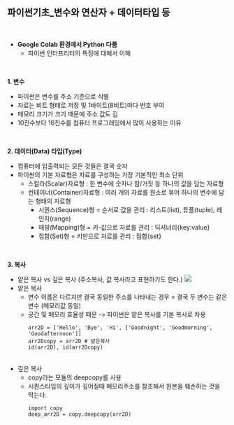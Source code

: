 ## 파이썬기초_변수와 연산자 + 데이터타입 등

<br>

- **Google Colab 환경에서 Python 다룸**
  - 파이썬 인터프리터의 특징에 대해서 이해

<br>
 
**1. 변수**
   - 파이썬은 변수를 주소 기준으로 식별
   - 자료는 비트 형태로 저장 및 1바이트(8비트)마다 번호 부여
   - 메모리 크기가 크기 때문에 주소 값도 김
   - 10진수보다 16진수를 컴퓨터 프로그래밍에서 많이 사용하는 이유

<br>

**2. 데이터(Data) 타입(Type)**
  - 컴퓨터에 입출력되는 모든 것들은 결국 숫자
  - 파이썬의 기본 자료형은 자료를 구성하는 가장 기본적인 최소 단위
    - 스칼라(Scalar)자료형 : 한 변수에 숫자나 참/거짓 등 하나의 값을 담는 자료형
    - 컨테이너(Container)자료형 : 여러 개의 자료를 원소로 묶어 하나의 변수에 담는 형태의 자료형
      - 시퀀스(Sequence)형 = 순서로 값을 관리 : 리스트(list), 튜플(tuple), 레인지(range)
      - 매핑(Mapping)형 = 키-값으로 자료를 관리 : 딕셔너리{key:value}
      - 집합(Set)형 = 키만으로 자료를 관리 : 집합{set}
     
<br>

**3. 복사**
  - 얕은 복사 vs 깊은 복사 (주소복사, 값 복사라고 표현하기도 한다.)
   ![](https://i.imgur.com/WUxAUZq.png)
  - 얕은 복사
    - 변수 이름은 다르지만 결국 동일한 주소를 나타내는 경우 = 결국 두 변수는 같은 변수 (메모리값 동일)
    - 공간 및 메모리 효율성 때문 -> 파이썬은 얕은 복사를 기본 복사로 차용
      ```
      arr2D = ['Hello', 'Bye', 'Hi', ['Goodnight', 'Goodmorning', 'Goodafternoon']]
      arr2Dcopy = arr2D # 얕은복사
      id(arr2D), id(arr2Dcopy)
      ```
      <br>
  - 깊은 복사
    - copy라는 모듈의 deepcopy를 사용
    - 시퀀스타입의 깊이가 깊어질때 메모리주소를 참조해서 원본을 훼손하는 것을 막는다.
      ```
      import copy
      deep_arr2D = copy.deepcopy(arr2D)
      ```
